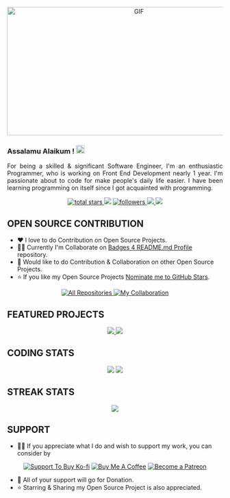 <p align='center'>
    <img alt='GIF' src='https://github.com/mrhrifat/mrhrifat/blob/master/gifs/code.gif?raw=true' width='600' height='300' />
</p>

### Assalamu Alaikum ! <img src='https://user-images.githubusercontent.com/1303154/88677602-1635ba80-d120-11ea-84d8-d263ba5fc3c0.gif' width='20px' alt='Assalamu Alaikum'>

<p align='justify'>
    For being a skilled & significant Software Engineer, I'm an enthusiastic Programmer, who is working on Front End Development nearly 1 year. I'm passionate about to code for make people's daily life easier.
    I have been learning programming on itself since I got acquainted with programming.
</p>
<p align='center'>
    <a href='https://github.com/mrhrifat?tab=repositories&sort=stargazers'>
        <img alt='total stars' title='Total stars on GitHub' src='https://custom-icon-badges.herokuapp.com/badge/dynamic/json?logo=star&color=55960c&labelColor=488207&label=Stars&style=for-the-badge&query=%24.stars&url=https://api.github-star-counter.workers.dev/user/mrhrifat'/>
    </a>
    <img src='https://visitor-badge-reloaded.herokuapp.com/badge?page_id=mrhrifat&logo=Github&style=for-the-badge&color=16a085'>
    <a href='https://github.com/mrhrifat?tab=followers'>
        <img alt='followers' title='Follow Me on GitHub' src='https://custom-icon-badges.herokuapp.com/github/followers/mrhrifat?color=236ad3&labelColor=1155ba&style=for-the-badge&logo=person-add&label=Follow&logoColor=white'/>
    </a>
    <a href='https://www.linkedin.com/in/mrhrifat' target='_blank'>
        <img src='https://img.shields.io/badge/linkedin%20-%230077B5.svg?&style=for-the-badge&logo=linkedin&logoColor=white'/>
    </a>
    <a href='mailto:mrhrifat383759@gmail.com' target='_blank'>
        <img src='https://img.shields.io/badge/Gmail-D14836?style=for-the-badge&logo=gmail&logoColor=white'/>
    </a>
</p>

## **OPEN SOURCE CONTRIBUTION**
- ❤️ I love to do Contribution on Open Source Projects.
- 👨‍💻 Currently I'm Collaborate on [Badges 4 README.md Profile](https://github.com/alexandresanlim/Badges4-README.md-Profile) repository.
- 🐾 Would like to do Contribution & Collaboration on other Open Source Projects.
- ⭐️ If you like my Open Source Projects [Nominate me to GitHub Stars](https://stars.github.com/nominate).
<p align='center'>
    <a href='https://github.com/mrhrifat/index/blob/master/readme/Contributions.md#-my-contributions'>
        <img alt='All Repositories' title='All Contributions' src='https://custom-icon-badges.herokuapp.com/badge/-All%20Contributions-009688?style=for-the-badge&logoColor=white&logo=fork'/>
    </a>
    <a href='https://github.com/mrhrifat/index/blob/master/readme/Collaboration.md#-my-collaboration'>
        <img alt='My Collaboration' title='My Collaboration' src='https://custom-icon-badges.herokuapp.com/badge/-My%20Collaboration-009639?style=for-the-badge&logoColor=white&logo=zap'/>
    </a>
</p>

## **FEATURED PROJECTS**
<p align='center'>
    <a href='https://github.com/mrhrifat/holy-alquran'>
        <img src='https://github-readme-stats.vercel.app/api/pin/?username=mrhrifat&repo=holy-alquran&title_color=ffffff&text_color=c9cacc&icon_color=2bbc8a&bg_color=0C1014&hide_border=true&hide=html'/>
    </a>
    <a href='https://github.com/mrhrifat/web-badge'>
        <img src='https://github-readme-stats.vercel.app/api/pin/?username=mrhrifat&repo=web-badge&title_color=ffffff&text_color=c9cacc&icon_color=2bbc8a&bg_color=0C1014&hide_border=true'/>
    </a>
</p>

## **CODING STATS**
<p align = 'center'>
    <img src='https://github-readme-stats.vercel.app/api?username=mrhrifat&count_private=true&include_all_commits=true&show_icons=true&theme=gotham&hide_border=true&line_height=27'/>
    <img src='https://github-readme-stats.vercel.app/api/top-langs/?username=mrhrifat&show_icons=true&hide=php,html,typescript,css,markdown,python&theme=gotham&line_height=27&hide_border=true'/>
</p>

## **STREAK STATS**
<p align = 'center'>
    <img src='https://github-readme-streak-stats.herokuapp.com/?user=mrhrifat&theme=gotham&hide_border=true'>
</p>

## **SUPPORT**
- 👍🏻 If you appreciate what I do and wish to support my work, you can consider by  
<div align='center'>

 [![](https://img.shields.io/badge/Ko_fi-FF5E5B?style=for-the-badge&logo=Ko-fi&logoColor=white 'Support To Buy Ko-fi')](https://ko-fi.com/mrhrifat)  [![](https://img.shields.io/badge/Buy_Me_A_Coffee-FFDD00?style=for-the-badge&logo=buy-me-a-coffee&logoColor=black 'Buy Me A Coffee')](https://buymeacoffee.com/mrhrifat)  [![](https://img.shields.io/badge/Patreon-F96854?style=for-the-badge&logo=Patreon&logoColor=white 'Become a Patreon')](https://patreon.com/mrhrifat)

</div>

- 🎉 All of your support will go for Donation.
- ⭐️ Starring & Sharing my Open Source Project is also appreciated.